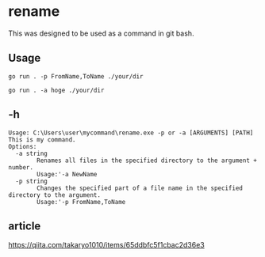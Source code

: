 # rename
This was designed to be used as a command in git bash.
## Usage
```
go run . -p FromName,ToName ./your/dir
```
```
go run . -a hoge ./your/dir
```
## -h
```
Usage: C:\Users\user\mycommand\rename.exe -p or -a [ARGUMENTS] [PATH]
This is my command.
Options:
  -a string
        Renames all files in the specified directory to the argument + number.
        Usage:'-a NewName
  -p string
        Changes the specified part of a file name in the specified directory to the argument.
        Usage:'-p FromName,ToName
```
## article
https://qiita.com/takaryo1010/items/65ddbfc5f1cbac2d36e3
